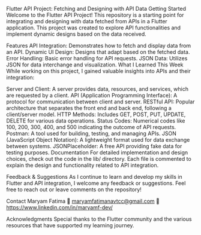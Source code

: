 Flutter API Project: Fetching and Designing with API Data
Getting Started
Welcome to the Flutter API Project! This repository is a starting point for integrating and designing with data fetched from APIs in a Flutter application. This project was created to explore API functionalities and implement dynamic designs based on the data received.

Features
API Integration: Demonstrates how to fetch and display data from an API.
Dynamic UI Design: Designs that adapt based on the fetched data.
Error Handling: Basic error handling for API requests.
JSON Data: Utilizes JSON for data interchange and visualization.
What I Learned This Week
While working on this project, I gained valuable insights into APIs and their integration:

Server and Client: A server provides data, resources, and services, which are requested by a client.
API (Application Programming Interface): A protocol for communication between client and server.
RESTful API: Popular architecture that separates the front end and back end, following a client/server model.
HTTP Methods: Includes GET, POST, PUT, UPDATE, DELETE for various data operations.
Status Codes: Numerical codes like 100, 200, 300, 400, and 500 indicating the outcome of API requests.
Postman: A tool used for building, testing, and managing APIs.
JSON (JavaScript Object Notation): A lightweight format used for data exchange between systems.
JSONPlaceholder: A free API providing fake data for testing purposes.
Documentation
For detailed implementation and design choices, check out the code in the lib/ directory. Each file is commented to explain the design and functionality related to API integration.

Feedback & Suggestions
As I continue to learn and develop my skills in Flutter and API integration, I welcome any feedback or suggestions. Feel free to reach out or leave comments on the repository!

Contact
Maryam Fatima
📧 maryamfatimanavtcc@gmail.com
🔗 https://www.linkedin.com/in/maryamf-dev/

Acknowledgments
Special thanks to the Flutter community and the various resources that have supported my learning journey.

